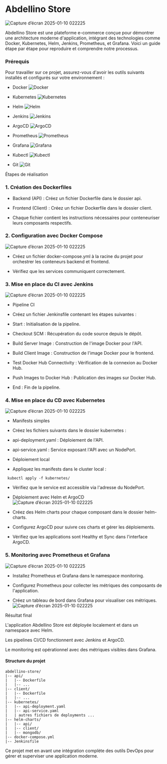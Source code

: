 
# Abdellino Store
![Capture d’écran 2025-01-10 022225](https://imgur.com/oSg3cje.png)

Abdellino Store est une plateforme e-commerce conçue pour démontrer une architecture moderne d'application, intégrant des technologies comme Docker, Kubernetes, Helm, Jenkins, Prometheus, et Grafana. Voici un guide étape par étape pour reproduire et comprendre notre processus.

### Prérequis
Pour travailler sur ce projet, assurez-vous d'avoir les outils suivants installés et configurés sur votre environnement :

- Docker
![Docker](https://tse1.mm.bing.net/th?id=OIP.dEgEQ0JBlwn323Q_i0spsgHaEK&pid=Api)

- Kubernetes
![Kubernetes](https://tse3.mm.bing.net/th?id=OIP.hX5n31GbzMronzp_9-CgzwHaHa&pid=Api)

- Helm
![Helm](https://tse4.mm.bing.net/th?id=OIP.jv3kTIyZxjXOR35mx-NorAHaIj&pid=Api)

- Jenkins
![Jenkins](https://tse4.mm.bing.net/th?id=OIP.PvfKNJXuMOdxBiNgin7wcAHaMD&pid=Api)

- ArgoCD
![ArgoCD](https://tse3.mm.bing.net/th?id=OIP.sc5TJ5rrvZEi7JJRZQI1KAHaE6&pid=Api)

- Prometheus
![Prometheus](https://tse4.mm.bing.net/th?id=OIP.Zzt2SPEVP1TILogoUGHVPQHaHV&pid=Api)

- Grafana
![Grafana](https://tse2.mm.bing.net/th?id=OIP.OG5X_ai5E1RTaqtxy_6mKAHaHj&pid=Api)

- Kubectl
![Kubectl](https://tse4.mm.bing.net/th?id=OIP.dVVaxPgiFvqSYW3w3k3mvwHaGu&pid=Api)

- Git
![Git](https://tse2.mm.bing.net/th?id=OIP.eFqZR5lmTVBWC5S_QqVm6QHaHa&pid=Api)


Étapes de réalisation

### 1. Création des Dockerfiles

- Backend (API) : Créez un fichier Dockerfile dans le dossier api.

- Frontend (Client) : Créez un fichier Dockerfile dans le dossier client.

- Chaque fichier contient les instructions nécessaires pour conteneuriser leurs composants respectifs.

### 2. Configuration avec Docker Compose
![Capture d’écran 2025-01-10 022225](https://imgur.com/EwHYFDa.png)

- Créez un fichier docker-compose.yml à la racine du projet pour orchestrer les conteneurs backend et frontend.

- Vérifiez que les services communiquent correctement.

### 3. Mise en place du CI avec Jenkins
![Capture d’écran 2025-01-10 022225](https://imgur.com/fNCrSiO.png)

- Pipeline CI

- Créez un fichier Jenkinsfile contenant les étapes suivantes :

- Start : Initialisation de la pipeline.

- Checkout SCM : Récupération du code source depuis le dépôt.

- Build Server Image : Construction de l'image Docker pour l'API.

- Build Client Image : Construction de l'image Docker pour le frontend.

- Test Docker Hub Connectivity : Vérification de la connexion au Docker Hub.

- Push Images to Docker Hub : Publication des images sur Docker Hub.

- End : Fin de la pipeline.

### 4. Mise en place du CD avec Kubernetes
![Capture d’écran 2025-01-10 022225](https://i.imgur.com/2OAmwC7.png)
- Manifests simples

- Créez les fichiers suivants dans le dossier kubernetes :

- api-deployment.yaml : Déploiement de l'API.

- api-service.yaml : Service exposant l'API avec un NodePort.

- Déploiement local

- Appliquez les manifests dans le cluster local :

```
 kubectl apply -f kubernetes/
```
- Vérifiez que le service est accessible via l'adresse du NodePort.

- Déploiement avec Helm et ArgoCD
![Capture d’écran 2025-01-10 022225](https://imgur.com/2hkgad3.png)

- Créez des Helm charts pour chaque composant dans le dossier helm-charts.

- Configurez ArgoCD pour suivre ces charts et gérer les déploiements.

- Vérifiez que les applications sont Healthy et Sync dans l'interface ArgoCD.

### 5. Monitoring avec Prometheus et Grafana
![Capture d’écran 2025-01-10 022225](https://imgur.com/IGFYvFx.png)

- Installez Prometheus et Grafana dans le namespace monitoring.

- Configurez Prometheus pour collecter les métriques des composants de l'application.

- Créez un tableau de bord dans Grafana pour visualiser ces métriques.
![Capture d’écran 2025-01-10 022225](https://imgur.com/KrWTpS2.png)

Résultat final

L'application Abdellino Store est déployée localement et dans un namespace avec Helm.

Les pipelines CI/CD fonctionnent avec Jenkins et ArgoCD.

Le monitoring est opérationnel avec des métriques visibles dans Grafana.

#### Structure du projet

```
abdellino-store/
|-- api/
|   |-- Dockerfile
|   |-- ...
|-- client/
|   |-- Dockerfile
|   |-- ...
|-- kubernetes/
|   |-- api-deployment.yaml
|   |-- api-service.yaml
|   | autres fichiers de deployments ... 
|-- helm-charts/
|   |-- api/
|   |-- client/
|   |-- mongodb/
|-- docker-compose.yml
|-- Jenkinsfile
```
Ce projet met en avant une intégration complète des outils DevOps pour gérer et superviser une application moderne.
